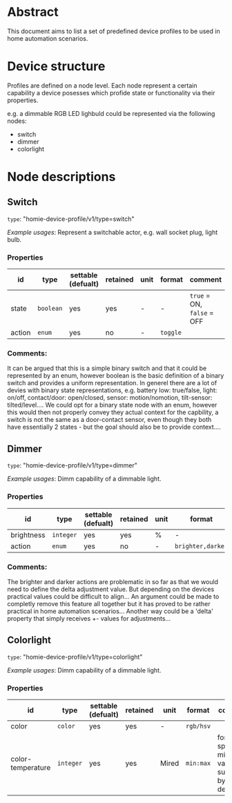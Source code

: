 # Abstract

This document aims to list a set of predefined device profiles to be used in home automation scenarios.

# Device structure

Profiles are defined on a node level. Each node represent a certain capability a device posesses which profide state or functionality via their properties.

e.g. a dimmable RGB LED lighbuld could be represented via the following nodes:
- switch
- dimmer
- colorlight


# Node descriptions

## Switch
`type`: "homie-device-profile/v1/type=switch"

*Example usages*: Represent a switchable actor, e.g. wall socket plug, light bulb.

### Properties

|id|type|settable (defualt)|retained|unit|format|comment
|-|-|-|-|-|-|-|
|state|`boolean`|yes|yes|-|-|`true` = ON, `false` = OFF
|action|`enum`|yes|no|-|`toggle`| 


### Comments:
It can be argued that this is a simple binary switch and that it could be represented by an enum, however boolean is the basic definition of a binary switch and provides a uniform representation. 
In generel there are a lot of devies with binary state representations, e.g. battery low: true/false, light: on/off, contact/door: open/closed, sensor: motion/nomotion, tilt-sensor: tilted/level....
We could opt for a binary state node with an enum, however this would then not properly convey they actual context for the capbility, a switch is not the same as a door-contact sensor, even though they both have essentially 2 states - but the goal should also be to provide context....


## Dimmer
`type`: "homie-device-profile/v1/type=dimmer"

*Example usages*: Dimm capability of a dimmable light.

### Properties

|id|type|settable (defualt)|retained|unit|format|comment
|-|-|-|-|-|-|-|
|brightness|`integer`|yes|yes|%|-|
|action|`enum`|yes|no|-|`brighter,darker`| 

### Comments:
The brighter and darker actions are problematic in so far as that we would need to define the delta adjustment value. But depending on the devices practical values could be difficult to align... 
An argument could be made to completly remove this feature all together but it has proved to be rather practical in home automation scenarios...
Another way could be a 'delta' property that simply receives +- values for adjustments... 

## Colorlight
`type`: "homie-device-profile/v1/type=colorlight"

*Example usages*: Dimm capability of a dimmable light.

### Properties

|id|type|settable (defualt)|retained|unit|format|comment
|-|-|-|-|-|-|-|
|color|`color`|yes|yes|-|`rgb/hsv`|
|color-temperature|`integer`|yes|yes|Mired|`min:max`| fomat specifies min max values supported by the device